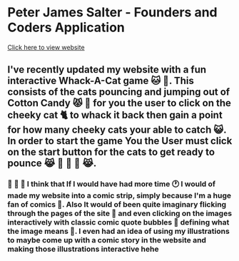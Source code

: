 # Peter James Salter - Founders and Coders Application
[Click here to view website](https://PJSalter.github.io/Peter-Salter-FAC-Website)

## I've recently updated my website with a fun interactive Whack-A-Cat game :cat: :paw_prints:. This consists of the cats pouncing and jumping out of Cotton Candy :pouting_cat: :lollipop: for you the user to click on the cheeky cat :cat2: to whack it back then gain a point for how many cheeky cats your able to catch :smiley_cat:. In order to start the game You the User must click on the start button for the cats to get ready to pounce :joy_cat: :candy: :dango: :lollipop: :joy_cat:.

### :pushpin: :notebook: :paperclip: I think that If I would have had more time :clock1: I would of made my website into a comic strip, simply because I'm a huge fan of comics :green_book:. Also It would of been quite imaginary flicking through the pages of the site :page_facing_up: and even clicking on the images interactively with classic comic quote bubbles :thought_balloon: defining what the image means :speech_balloon:. I even had an idea of using my illustrations to maybe come up with a comic story in the website and making those illustrations interactive hehe 

